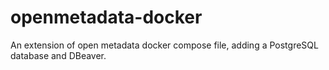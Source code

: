 # openmetadata-docker
An extension of open metadata docker compose file, adding a PostgreSQL database and DBeaver.
